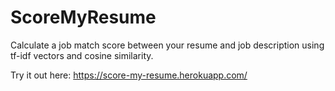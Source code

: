 # ScoreMyResume
Calculate a job match score between your resume and job description using tf-idf vectors and cosine similarity.

Try it out here: https://score-my-resume.herokuapp.com/
